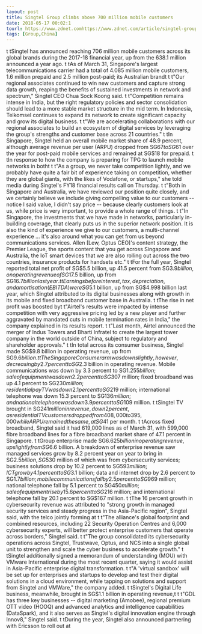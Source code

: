 ```yaml
---
layout: post
title: Singtel Group climbs above 700 million mobile customers
date: 2018-05-17 00:02:1
tourl: https://www.zdnet.comhttps://www.zdnet.com/article/singtel-group-climbs-above-700-million-mobile-customers/
tags: [Group,China]
---
```

 t tSingtel has announced reaching 706 million mobile customers across its global brands during the 2017-18 financial year, up from the 638.1 million announced a year ago. t tAs of March 31, Singapore's largest telecommunications carrier had a total of 4.085 million mobile customers, 1.6 million prepaid and 2.5 million post-paid; its Australian brandt t t"Our regional associates continued to win new customers and capture strong data growth, reaping the benefits of sustained investments in network and spectrum," Singtel CEO Chua Sock Koong said. t t"Competition remains intense in India, but the right regulatory policies and sector consolidation should lead to a more stable market structure in the mid term. In Indonesia, Telkomsel continues to expand its network to create significant capacity and grow its digital business. t t"We are accelerating collaborations with our regional associates to build an ecosystem of digital services by leveraging the group's strengths and customer base across 21 countries." t tIn Singapore, Singtel held an overall mobile market share of 48.9 percent, although average revenue per user (ARPU) dropped from SG$67 to SG$61 over the year for post-paid mobile services and remained at SG$18 for prepaid. t tIn response to how the company is preparing for TPG to launch mobile networks in botht t t"As a group, we never take competition lightly, and we probably have quite a fair bit of experience taking on competition, whether they are global giants, with the likes of Vodafone, or startups," she told media during Singtel's FY18 financial results call on Thursday. t t"Both in Singapore and Australia, we have reviewed our position quite closely, and we certainly believe we include giving compelling value to our customers -- notice I said value, I didn't say price -- because clearly customers look at us, while price is very important, to provide a whole range of things. t t"In Singapore, the investments that we have made in networks, particularly in-building coverage, that clearly puts us in the superior network position. It is also the kind of experience we give to our customers, a multi-channel experience ... it's also around what you can get from us beyond communications services. Allen [Lew, Optus CEO]'s content strategy, the Premier League, the sports content that you get across Singapore and Australia, the IoT smart devices that we are also rolling out across the two countries, insurance products for handsets etc." t tFor the full year, Singtel reported total net profit of SG$5.5 billion, up 41.5 percent from SG$3.9 billion, on operating revenue of SG$17.5 billion, up from SG$16.7 billion last year. t tEarnings before interest, tax, depreciation, and amortisation (EBITDA) were SG$5.1 billion, up from SG$4.998 billion last year, which Singtel attributed to its digital businesses along with growth in its mobile and fixed broadband customer base in Australia. t tThe rise in net profit was boosted byt t"Airtel's results were impacted by intense competition with very aggressive pricing led by a new player and further aggravated by mandated cuts in mobile termination rates in India," the company explained in its results report. t t"Last month, Airtel announced the merger of Indus Towers and Bharti Infratel to create the largest tower company in the world outside of China, subject to regulatory and shareholder approvals." t tIn total across its consumer business, Singtel made SG$9.8 billion in operating revenue, up from SG$9.6 billion. t tThe Singapore Consumer arm was down slightly, however, decreasing by 2.7 percent to SG$2.3 billion in operating revenue. Mobile communications was down by 3.3 percent to SG$1.255 billion; sale of equipment was down 2.2 percent to SG$307 million; fixed broadband was up 4.1 percent to SG$230 million; residential pay TV was down 2.1 percent to SG$219 million; international telephone was down 15.3 percent to SG$136 million; and national telephone was down 3.9 percent to SG$109 million. t tSingtel TV brought in SG$241 million in revenue, down 2 percent, as residential TV customers dropped from 408,000 to 395,000 while ARPU remained the same, at SG$41 per month. t tAcross fixed broadband, Singtel said it had 619,000 lines as of March 31, with 599,000 fibre broadband lines for a fibre broadband market share of 47.1 percent in Singapore. t tGroup enterprise made SG$6.625 billion in operating revenue, up slightly from SG$6.6 billion. A breakdown of enterprise revenue saw managed services grow by 8.2 percent year on year to bring in SG$2.5 billion, SG$530 million of which was from cybersecurity services; business solutions drop by 10.2 percent to SG$593 million; ICT grow by 4.1 percent to SG$3.1 billion; data and internet drop by 2.6 percent to SG$1.7 billion; mobile communications fall by 2.5 percent to SG$969 million; national telephone fall by 5.1 percent to SG$450 million; sale of equipment rise by 15.6 percent to SG$216 million; and international telephone fall by 20.1 percent to SG$167 million. t tThe 16 percent growth in cybersecurity revenue was attributed to "strong growth in managed security services and steady progress in the Asia-Pacific region", Singtel said, with the telco jointly forming at t t"The alliance's global footprint and combined resources, including 22 Security Operation Centres and 6,000 cybersecurity experts, will better protect enterprise customers that operate across borders," Singtel said. t t"The group consolidated its cybersecurity operations across Singtel, Trustwave, Optus, and NCS into a single global unit to strengthen and scale the cyber business to accelerate growth." t tSingtel additionally signed a memorandum of understanding (MOU) with VMware International during the most recent quarter, saying it would assist in Asia-Pacific enterprise digital transformation. t t"A 'virtual sandbox' will be set up for enterprises and startups to develop and test their digital solutions in a cloud environment, while tapping on solutions and support from Singtel and VMWare," the company added. t tSingtel's Digital Life business, meanwhile, brought in SG$1.1 billion in operating revenue,t t t"GDL has three key businesses -- digital marketing (Amobee), regional premium OTT video (HOOQ) and advanced analytics and intelligence capabilities (DataSpark), and it also serves as Singtel's digital innovation engine through Innov8," Singtel said. t tDuring the year, Singtel also announced partnering with Ericsson to roll out at